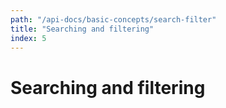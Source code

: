 ```yaml
---
path: "/api-docs/basic-concepts/search-filter"
title: "Searching and filtering"
index: 5
---
```


# Searching and filtering